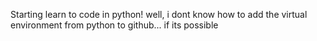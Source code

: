 Starting learn to code in python!
well, i dont know how to add the virtual environment from python to github... if its possible